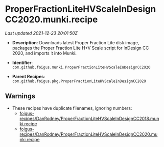 # ProperFractionLiteHVScaleInDesignCC2020.munki.recipe

_Last updated 2021-12-23 20:01:50Z_

- **Description**: Downloads latest Proper Fraction Lite disk image, packages the Proper Fraction Lite H+V Scale script for InDesign CC 2020, and imports it into Munki.

- **Identifier**: `com.github.foigus.munki.ProperFractionLiteHVScaleInDesignCC2020`

- **Parent Recipes**: `com.github.foigus.pkg.ProperFractionLiteHVScaleInDesignCC2020`


## Warnings

- These recipes have duplicate filenames, ignoring numbers:
    - [foigus-recipes/DanRodney/ProperFractionLiteHVScaleInDesignCC2018.munki.recipe](/autopkg-dupe-tracker/foigus-recipes/DanRodney/ProperFractionLiteHVScaleInDesignCC2018.munki.recipe)
    - [foigus-recipes/DanRodney/ProperFractionLiteHVScaleInDesignCC2020.munki.recipe](/autopkg-dupe-tracker/foigus-recipes/DanRodney/ProperFractionLiteHVScaleInDesignCC2020.munki.recipe)